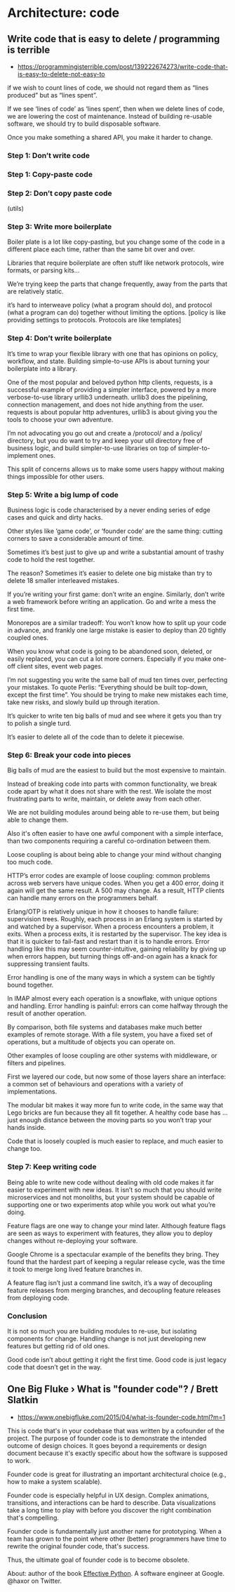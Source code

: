 # Architecture: code

## Write code that is easy to delete / programming is terrible

- https://programmingisterrible.com/post/139222674273/write-code-that-is-easy-to-delete-not-easy-to

if we wish to count lines of code, we should not regard them as “lines produced” but as “lines spent”.

If we see ‘lines of code’ as ‘lines spent’, then when we delete lines of code, we are lowering the cost of maintenance. Instead of building re-usable software, we should try to build disposable software.

Once you make something a shared API, you make it harder to change.

### Step 1: Don’t write code

### Step 1: Copy-paste code

### Step 2: Don’t copy paste code

(utils)

### Step 3: Write more boilerplate

Boiler plate is a lot like copy-pasting, but you change some of the code in a different place each time, rather than the same bit over and over.

Libraries that require boilerplate are often stuff like network protocols, wire formats, or parsing kits...

We’re trying keep the parts that change frequently, away from the parts that are relatively static.

it’s hard to interweave policy (what a program should do), and protocol (what a program can do) together without limiting the options. \[policy is like providing settings to protocols. Protocols are like templates\]

### Step 4: Don’t write boilerplate

It’s time to wrap your flexible library with one that has opinions on policy, workflow, and state. Building simple-to-use APIs is about turning your boilerplate into a library.

One of the most popular and beloved python http clients, requests, is a successful example of providing a simpler interface, powered by a more verbose-to-use library urllib3 underneath. urllib3 does the pipelining, connection management, and does not hide anything from the user. requests is about popular http adventures, urllib3 is about giving you the tools to choose your own adventure.

I’m not advocating you go out and create a /protocol/ and a /policy/ directory, but you do want to try and keep your util directory free of business logic, and build simpler-to-use libraries on top of simpler-to-implement ones.

This split of concerns allows us to make some users happy without making things impossible for other users.

### Step 5: Write a big lump of code

Business logic is code characterised by a never ending series of edge cases and quick and dirty hacks.

Other styles like ‘game code’, or ‘founder code’ are the same thing: cutting corners to save a considerable amount of time.

Sometimes it’s best just to give up and write a substantial amount of trashy code to hold the rest together.

The reason? Sometimes it’s easier to delete one big mistake than try to delete 18 smaller interleaved mistakes.

If you’re writing your first game: don’t write an engine. Similarly, don’t write a web framework before writing an application. Go and write a mess the first time.

Monorepos are a similar tradeoff: You won’t know how to split up your code in advance, and frankly one large mistake is easier to deploy than 20 tightly coupled ones.

When you know what code is going to be abandoned soon, deleted, or easily replaced, you can cut a lot more corners. Especially if you make one-off client sites, event web pages.

I’m not suggesting you write the same ball of mud ten times over, perfecting your mistakes. To quote Perlis: “Everything should be built top-down, except the first time”. You should be trying to make new mistakes each time, take new risks, and slowly build up through iteration.

It’s quicker to write ten big balls of mud and see where it gets you than try to polish a single turd.

It’s easier to delete all of the code than to delete it piecewise.

### Step 6: Break your code into pieces

Big balls of mud are the easiest to build but the most expensive to maintain.

Instead of breaking code into parts with common functionality, we break code apart by what it does not share with the rest. We isolate the most frustrating parts to write, maintain, or delete away from each other.

We are not building modules around being able to re-use them, but being able to change them.

Also it's often easier to have one awful component with a simple interface, than two components requiring a careful co-ordination between them.

Loose coupling is about being able to change your mind without changing too much code.

HTTP’s error codes are example of loose coupling: common problems across web servers have unique codes. When you get a 400 error, doing it again will get the same result. A 500 may change. As a result, HTTP clients can handle many errors on the programmers behalf.

Erlang/OTP is relatively unique in how it chooses to handle failure: supervision trees. Roughly, each process in an Erlang system is started by and watched by a supervisor. When a process encounters a problem, it exits. When a process exits, it is restarted by the supervisor. The key idea is that it is quicker to fail-fast and restart than it is to handle errors. Error handling like this may seem counter-intuitive, gaining reliability by giving up when errors happen, but turning things off-and-on again has a knack for suppressing transient faults.

Error handling is one of the many ways in which a system can be tightly bound together.

In IMAP almost every each operation is a snowflake, with unique options and handling. Error handling is painful: errors can come halfway through the result of another operation.

By comparison, both file systems and databases make much better examples of remote storage. With a file system, you have a fixed set of operations, but a multitude of objects you can operate on.

Other examples of loose coupling are other systems with middleware, or filters and pipelines.

First we layered our code, but now some of those layers share an interface: a common set of behaviours and operations with a variety of implementations.

The modular bit makes it way more fun to write code, in the same way that Lego bricks are fun because they all fit together. A healthy code base has ... just enough distance between the moving parts so you won’t trap your hands inside.

Code that is loosely coupled is much easier to replace, and much easier to change too.

### Step 7: Keep writing code

Being able to write new code without dealing with old code makes it far easier to experiment with new ideas. It isn’t so much that you should write microservices and not monoliths, but your system should be capable of supporting one or two experiments atop while you work out what you’re doing.

Feature flags are one way to change your mind later. Although feature flags are seen as ways to experiment with features, they allow you to deploy changes without re-deploying your software.

Google Chrome is a spectacular example of the benefits they bring. They found that the hardest part of keeping a regular release cycle, was the time it took to merge long lived feature branches in.

A feature flag isn’t just a command line switch, it’s a way of decoupling feature releases from merging branches, and decoupling feature releases from deploying code.

### Conclusion

It is not so much you are building modules to re-use, but isolating components for change. Handling change is not just developing new features but getting rid of old ones.

Good code isn’t about getting it right the first time. Good code is just legacy code that doesn’t get in the way.



## One Big Fluke › What is "founder code"? / Brett Slatkin

- https://www.onebigfluke.com/2015/04/what-is-founder-code.html?m=1

This is code that's in your codebase that was written by a cofounder of the project. The purpose of founder code is to demonstrate the intended outcome of design choices. It goes beyond a requirements or design document because it's exactly specific about how the software is supposed to work.

Founder code is great for illustrating an important architectural choice (e.g., how to make a system scalable).

Founder code is especially helpful in UX design. Complex animations, transitions, and interactions can be hard to describe. Data visualizations take a long time to play with before you discover the right combination that's compelling.

Founder code is fundamentally just another name for prototyping. When a team has grown to the point where other (better) programmers have time to rewrite the original founder code, that's success.

Thus, the ultimate goal of founder code is to become obsolete.

About: author of the book [Effective Python](https://effectivepython.com/). A software engineer at Google. @haxor on Twitter.